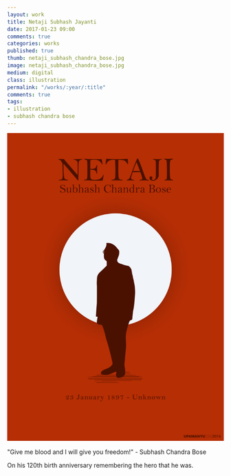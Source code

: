```yaml
---
layout: work
title: Netaji Subhash Jayanti
date: 2017-01-23 09:00
comments: true
categories: works
published: true
thumb: netaji_subhash_chandra_bose.jpg
image: netaji_subhash_chandra_bose.jpg
medium: digital
class: illustration
permalink: "/works/:year/:title"
comments: true
tags:
- illustration
- subhash chandra bose
---
```


<p>
  <div class="fotorama" data-keyboard="true" data-arrows="true" data-click="true" data-swipe="true" data-autoplay="true" data-loop="true">
      <img src="/images/works/netaji_subhash_chandra_bose.jpg" alt="Netaji Subhash Jayanti">
  </div>
</p>

"Give me blood and I will give you freedom!" - Subhash Chandra Bose

On his 120th birth anniversary remembering the hero that he was.